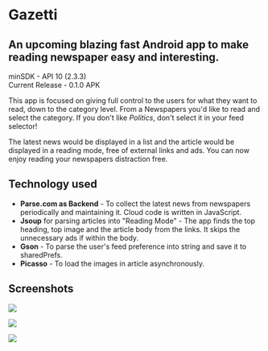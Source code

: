 Gazetti
==============


An upcoming blazing fast Android app to make reading newspaper easy and interesting.
--------------

minSDK - API 10 (2.3.3)   
Current Release - 0.1.0 APK

This app is focused on giving full control to the users for what they want to read, down to the category level. From a Newspapers you'd like to read and select the category. If you don't like *Politics*, don't select it in your feed selector!

The latest news would be displayed in a list and the article would be displayed in a reading mode, free of external links and ads. You can now enjoy reading your newspapers distraction free.


Technology used
--------------

- **Parse.com as Backend** - To collect the latest news from newspapers periodically and maintaining it. Cloud code is written in JavaScript.
- **Jsoup** for parsing articles into "Reading Mode" - The app finds the top heading, top image and the article body from the links. It skips the unnecessary ads if within the body.
- **Gson** - To parse the user's feed preference into string and save it to sharedPrefs.
- **Picasso** - To load the images in article asynchronously.


Screenshots
--------------------

![](https://raw.githubusercontent.com/sahildave/Gazetti_Newspaper_Reader/master/screens/phone_news.png)

![](https://raw.githubusercontent.com/sahildave/Gazetti_Newspaper_Reader/master/screens/tab_news.png)

![](https://raw.githubusercontent.com/sahildave/Gazetti_Newspaper_Reader/master/screens/phone_home.jpg)

